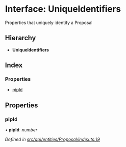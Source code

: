 # Interface: UniqueIdentifiers

Properties that uniquely identify a Proposal

## Hierarchy

* **UniqueIdentifiers**

## Index

### Properties

* [pipId](api_entities_proposal.uniqueidentifiers.md#pipid)

## Properties

###  pipId

• **pipId**: *number*

*Defined in [src/api/entities/Proposal/index.ts:19](https://github.com/PolymathNetwork/polymesh-sdk/blob/6d34df1/src/api/entities/Proposal/index.ts#L19)*
